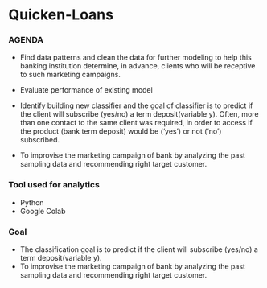 # Quicken-Loans

### AGENDA
* Find data patterns and clean the data for further modeling to help this banking institution determine, in advance, clients who will be receptive to such marketing campaigns.

* Evaluate performance of existing model

* Identify building new classifier and the goal of classifier is to predict if the client will subscribe (yes/no) a term deposit(variable y).
  Often, more than one contact to the same client was required, in order to access if the product (bank term    deposit) would be (‘yes’) or not (‘no’) subscribed.

* To improvise the marketing campaign of bank by analyzing the past sampling data and recommending right target customer.

### Tool used for analytics

* Python
* Google Colab

### Goal
* The classification goal is to predict if the client will subscribe (yes/no) a term deposit(variable y).
* To improvise the marketing campaign of bank by analyzing the past sampling data and recommending right target customer.
